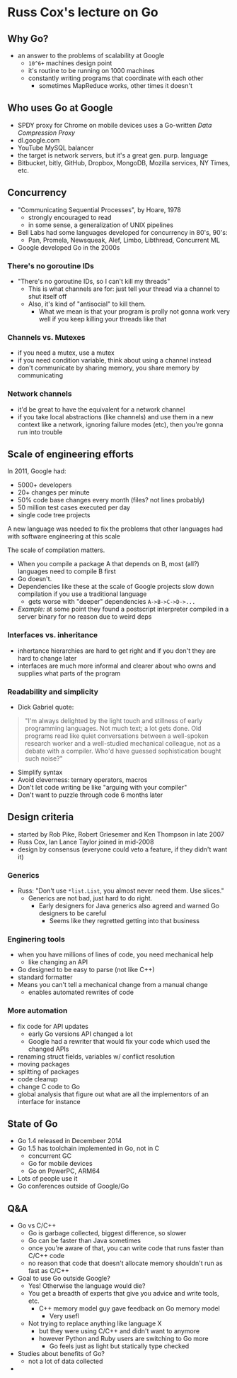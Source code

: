 Russ Cox's lecture on Go
========================

Why Go?
------

 - an answer to the problems of scalability at Google
   + `10^6+` machines design point
   + it's routine to be running on 1000 machines
   + constantly writing programs that coordinate with each other
     - sometimes MapReduce works, other times it doesn't

Who uses Go at Google
---------------------

 - SPDY proxy for Chrome on mobile devices uses a Go-written _Data Compression Proxy_
 - dl.google.com
 - YouTube MySQL balancer
 - the target is network servers, but it's a great gen. purp. language
 - Bitbucket, bitly, GitHub, Dropbox, MongoDB, Mozilla services, NY Times, etc.

Concurrency
-----------
 
 - "Communicating Sequential Processes", by Hoare, 1978
   + strongly encouraged to read
   + in some sense, a generalization of UNIX pipelines
 - Bell Labs had some languages developed for concurrency in 80's, 90's:
   + Pan, Promela, Newsqueak, Alef, Limbo, Libthread, Concurrent ML
 - Google developed Go in the 2000s

### There's no goroutine IDs
 
 - "There's no goroutine IDs, so I can't kill my threads"
   + This is what channels are for: just tell your thread via a channel to shut itself off
   + Also, it's kind of "antisocial" to kill them.
     - What we mean is that your program is prolly not gonna work very well if you keep killing your threads like that

### Channels vs. Mutexes

 - if you need a mutex, use a mutex
 - if you need condition variable, think about using a channel instead
 - don't communicate by sharing memory, you share memory by communicating

### Network channels

 - it'd be great to have the equivalent for a network channel
 - if you take local abstractions (like channels) and use them in a new
   context like a network, ignoring failure modes (etc), then you're gonna
   run into trouble

Scale of engineering efforts
----------------------------

In 2011, Google had:

 - 5000+ developers 
 - 20+ changes per minute
 - 50% code base changes every month (files? not lines probably)
 - 50 million test cases executed per day
 - single code tree projects

A new language was needed to fix the problems that other languages had with software engineering at this scale

The scale of compilation matters. 
 - When you compile a package A that depends on B, most (all?) languages need to compile B first
 - Go doesn't.
 - Dependencies like these at the scale of Google projects slow down compilation if you use a traditional language
   + gets worse with "deeper" dependencies `A->B->C->D->...`
 - _Example:_ at some point they found a postscript interpreter compiled in a server binary for no reason due to weird deps

### Interfaces vs. inheritance

 - inhertance hierarchies are hard to get right and if you don't they are hard to change later
 - interfaces are much more informal and clearer about who owns and supplies what parts of the program

### Readability and simplicity

 - Dick Gabriel quote: 
 > "I'm always delighted by the light touch and stillness of early programming languages. Not much text; a lot gets done. Old programs read like quiet conversations between a well-spoken research worker and a well-studied mechanical colleague, not as a debate with a compiler. Who'd have guessed sophistication bought such noise?"
 - Simplify syntax
 - Avoid cleverness: ternary operators, macros
 - Don't let code writing be like "arguing with your compiler"
 - Don't want to puzzle through code 6 months later

Design criteria
---------------

 - started by Rob Pike, Robert Griesemer and Ken Thompson in late 2007
 - Russ Cox, Ian Lance Taylor joined in mid-2008
 - design by consensus (everyone could veto a feature, if they didn't want it)

### Generics

 - Russ: "Don't use `*list.List`, you almost never need them. Use slices."
   + Generics are not bad, just hard to do right.
     - Early designers for Java generics also agreed and warned Go designers to be careful
       + Seems like they regretted getting into that business

### Enginering tools

 - when you have millions of lines of code, you need mechanical help
   + like changing an API
 - Go designed to be easy to parse (not like C++)
 - standard formatter
 - Means you can't tell a mechanical change from a manual change
   + enables automated rewrites of code

### More automation

 - fix code for API updates
   + early Go versions API changed a lot
   + Google had a rewriter that would fix your code which used the changed APIs
 - renaming struct fields, variables w/ conflict resolution
 - moving packages
 - splitting of packages
 - code cleanup
 - change C code to Go
 - global analysis that figure out what are all the implementors of an interface for instance

State of Go
-----------

 - Go 1.4 released in Decembeer 2014
 - Go 1.5 has toolchain implemented in Go, not in C
   + concurrent GC
   + Go for mobile devices
   + Go on PowerPC, ARM64
 - Lots of people use it
 - Go conferences outside of Google/Go

Q&A
---

 - Go vs C/C++
   + Go is garbage collected, biggest difference, so slower
   + Go can be faster than Java sometimes
   + once you're aware of that, you can write code that
     runs faster than C/C++ code
   + no reason that code that doesn't allocate memory
     shouldn't run as fast as C/C++
 - Goal to use Go outside Google?
   + Yes! Otherwise the language would die?
   + You get a breadth of experts that give you advice and write tools, etc.
     - C++ memory model guy gave feedback on Go memory model
       + Very usefl
   + Not trying to replace anything like language X
     - but they were using C/C++ and didn't want to anymore
     - however Python and Ruby users are switching to Go more
       + Go feels just as light but statically type checked
 - Studies about benefits of Go?
   + not a lot of data collected
 - 
